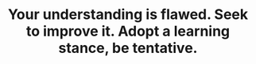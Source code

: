 ---
title: Your understanding is flawed. Seek to improve it. Adopt a learning stance, be tentative.
tags: human conflict mindfulness
---